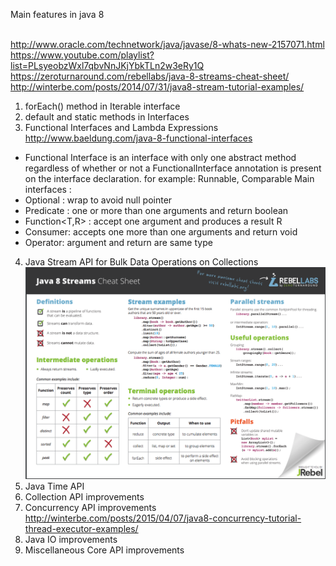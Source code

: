 Main features in java 8

<br>http://www.oracle.com/technetwork/java/javase/8-whats-new-2157071.html
<br>https://www.youtube.com/playlist?list=PLsyeobzWxl7qbvNnJKjYbkTLn2w3eRy1Q
<br>https://zeroturnaround.com/rebellabs/java-8-streams-cheat-sheet/
<br>http://winterbe.com/posts/2014/07/31/java8-stream-tutorial-examples/
<br>
1. forEach() method in Iterable interface
2. default and static methods in Interfaces
3. Functional Interfaces and Lambda Expressions
   http://www.baeldung.com/java-8-functional-interfaces
 - Functional Interface is an interface with only one abstract method
   regardless of whether or not a FunctionalInterface annotation is present on the interface declaration.
   for example: Runnable, Comparable
  Main interfaces :
  - Optional : wrap to avoid null pointer
  - Predicate : one or more than one arguments and return boolean
  - Function<T,R> : accept one argument and produces a result R
  - Consumer: accepts one more than one arguments and return void
  - Operator: argument and return are same type
4. Java Stream API for Bulk Data Operations on Collections
   ![Stream summary](stream.png)
5. Java Time API
6. Collection API improvements
7. Concurrency API improvements
   http://winterbe.com/posts/2015/04/07/java8-concurrency-tutorial-thread-executor-examples/
8. Java IO improvements
10. Miscellaneous Core API improvements
